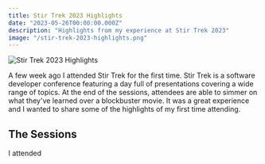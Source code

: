 ```yaml
---
title: Stir Trek 2023 Highlights
date: "2023-05-26T00:00:00.000Z"
description: "Highlights from my experience at Stir Trek 2023"
image: "/stir-trek-2023-highlights.png"
---
```


![Stir Trek 2023 Highlights](/stir-trek-2023-highlights.png)

A few week ago I attended Stir Trek for the first time. Stir Trek is a software developer conference featuring a day full of presentations covering a wide range of topics. At the end of the sessions, attendees are able to simmer on what they've learned over a blockbuster movie. It was a great experience and I wanted to share some of the highlights of my first time attending.

## The Sessions

I attended